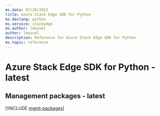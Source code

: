 ```yaml
---
ms.data: 07/20/2022
title: Azure Stack Edge SDK for Python
ms.devlang: python
ms.service: stackedge
ms.author: lmazuel
author: lmazuel
description: Reference for Azure Stack Edge SDK for Python
ms.topic: reference
---
```

# Azure Stack Edge SDK for Python - latest

## Management packages - latest
[!INCLUDE [mgmt-packages](stack-edge-mgmt-index.md)]

